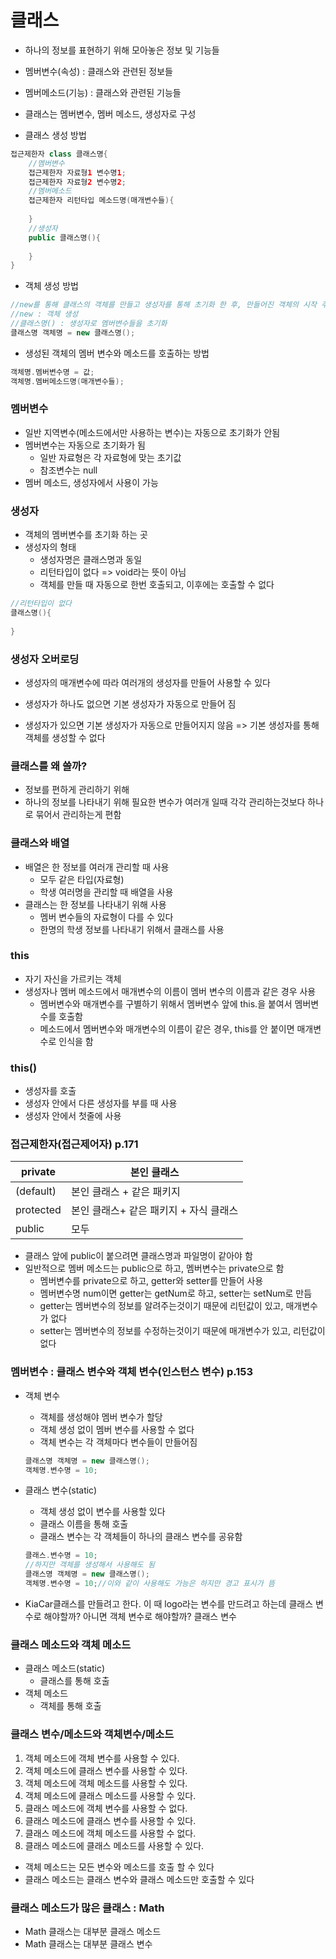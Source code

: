 # 클래스

* 하나의 정보를 표현하기 위해 모아놓은 정보 및 기능들
* 멤버변수(속성) : 클래스와 관련된 정보들
* 멤버메소드(기능) : 클래스와 관련된 기능들
* 클래스는 멤버변수, 멤버 메소드, 생성자로 구성

* 클래스 생성 방법

```java
접근제한자 class 클래스명{
    //멤버변수
    접근제한자 자료형1 변수명1;
    접근제한자 자료형2 변수명2;
    //멤버메소드
    접근제한자 리턴타입 메소드명(매개변수들){
        
    }
    //생성자
    public 클래스명(){
        
    }
}
```

* 객체 생성 방법

```java
//new를 통해 클래스의 객체를 만들고 생성자를 통해 초기화 한 후, 만들어진 객체의 시작 주소를 객체명에 저장
//new : 객체 생성
//클래스명() : 생성자로 멤버변수들을 초기화
클래스명 객체명 = new 클래스명();
```

* 생성된 객체의 멤버 변수와 메소드를 호출하는 방법

```java
객체명.멤버변수명 = 값;
객체명.멤버메소드명(매개변수들);
```



### 멤버변수

* 일반 지역변수(메소드에서만 사용하는 변수)는 자동으로 초기화가 안됨
* 멤버변수는 자동으로 초기화가 됨
  * 일반 자료형은 각 자료형에 맞는 초기값
  * 참조변수는 null
* 멤버 메소드, 생성자에서 사용이 가능

### 생성자

* 객체의 멤버변수를 초기화 하는 곳
* 생성자의 형태
  * 생성자명은 클래스명과 동일
  * 리턴타입이 없다 => void라는 뜻이 아님
  * 객체를 만들 때 자동으로 한번 호출되고, 이후에는 호출할 수 없다

```java
//리턴타입이 없다
클래스명(){
    
}
```



### 생성자 오버로딩

* 생성자의 매개변수에 따라 여러개의 생성자를 만들어 사용할 수 있다

* 생성자가 하나도 없으면 기본 생성자가 자동으로 만들어 짐
* 생성자가 있으면 기본 생성자가 자동으로 만들어지지 않음 => 기본 생성자를 통해 객체를 생성할 수 없다



### 클래스를 왜 쓸까?

* 정보를 편하게 관리하기 위해
* 하나의 정보를 나타내기 위해 필요한 변수가 여러개 일때 각각 관리하는것보다 하나로 묶어서 관리하는게 편함



### 클래스와 배열

* 배열은 한 정보를 여러개 관리할 때 사용
  * 모두 같은 타입(자료형)
  * 학생 여러명을 관리할 때 배열을 사용
* 클래스는 한 정보를 나타내기 위해 사용
  * 멤버 변수들의 자료형이 다를 수 있다
  * 한명의 학생 정보를 나타내기 위해서 클래스를 사용



### this

* 자기 자신을 가르키는 객체
* 생성자나 멤버 메소드에서 매개변수의 이름이 멤버 변수의 이름과 같은 경우 사용
  * 멤버변수와 매개변수를 구별하기 위해서 멤버변수 앞에 this.을 붙여서 멤버변수를 호출함
  * 메소드에서 멤버변수와 매개변수의 이름이 같은 경우, this를 안 붙이면 매개변수로 인식을 함



### this()

* 생성자를 호출
* 생성자 안에서 다른 생성자를 부를 때 사용
* 생성자 안에서 첫줄에 사용



### 접근제한자(접근제어자) p.171

| private   | 본인 클래스                            |
| --------- | -------------------------------------- |
| (default) | 본인 클래스 + 같은 패키지              |
| protected | 본인 클래스+ 같은 패키지 + 자식 클래스 |
| public    | 모두                                   |

* 클래스 앞에 public이 붙으려면 클래스명과 파일명이 같아야 함
* 일반적으로 멤버 메소드는 public으로 하고, 멤버변수는 private으로 함
  * 멤버변수를 private으로 하고, getter와 setter를 만들어 사용
  * 멤버변수명 num이면 getter는 getNum로 하고, setter는 setNum로 만듬
  * getter는 멤버변수의 정보를 알려주는것이기 때문에 리턴값이 있고, 매개변수가 없다
  * setter는 멤버변수의 정보를 수정하는것이기 때문에 매개변수가 있고, 리턴값이 없다



### 멤버변수 : 클래스 변수와 객체 변수(인스턴스 변수) p.153

* 객체 변수

  * 객체를 생성해야 멤버 변수가 할당
  * 객체 생성 없이 멤버 변수를 사용할 수 없다
  * 객체 변수는 각 객체마다 변수들이 만들어짐

  ```java
  클래스명 객체명 = new 클래스명();
  객체명.변수명 = 10;
  ```

  

* 클래스 변수(static)

  * 객체 생성 없이 변수를 사용할 있다
  * 클래스 이름을 통해 호출
  * 클래스 변수는 각 객체들이 하나의 클래스 변수를 공유함

  ```java
  클래스.변수명 = 10;
  //하지만 객체를 생성해서 사용해도 됨
  클래스명 객체명 = new 클래스명();
  객체명.변수명 = 10;//이와 같이 사용해도 가능은 하지만 경고 표시가 뜸
  ```

* KiaCar클래스를 만들려고 한다. 이 때 logo라는 변수를 만드려고 하는데 클래스 변수로 해야할까? 아니면 객체 변수로 해야할까? 클래스 변수

### 클래스 메소드와 객체 메소드

* 클래스 메소드(static)
  * 클래스를 통해 호출
* 객체 메소드
  * 객체를 통해 호출



### 클래스 변수/메소드와 객체변수/메소드

1. 객체 메소드에 객체 변수를 사용할 수 있다.
2. 객체 메소드에 클래스 변수를 사용할 수 있다.
3. 객체 메소드에 객체 메소드를 사용할 수 있다.
4. 객체 메소드에 클래스 메소드를 사용할 수 있다.
5. 클래스 메소드에 객체 변수를 사용할 수 없다.
6. 클래스 메소드에 클래스 변수를 사용할 수 있다.
7. 클래스 메소드에 객체 메소드를 사용할 수 없다.
8. 클래스 메소드에 클래스 메소드를 사용할 수 있다.

* 객체 메소드는 모든 변수와 메소드를 호출 할 수 있다
* 클래스 메소드는 클래스 변수와 클래스 메소드만 호출할 수 있다



### 클래스 메소드가 많은 클래스 : Math

* Math 클래스는 대부분 클래스 메소드
* Math 클래스는 대부분 클래스 변수





